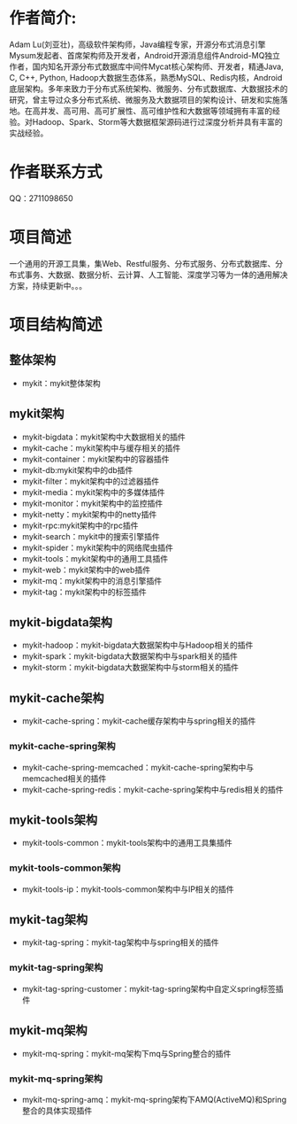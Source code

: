# 作者简介: 
Adam Lu(刘亚壮)，高级软件架构师，Java编程专家，开源分布式消息引擎Mysum发起者、首席架构师及开发者，Android开源消息组件Android-MQ独立作者，国内知名开源分布式数据库中间件Mycat核心架构师、开发者，精通Java, C, C++, Python, Hadoop大数据生态体系，熟悉MySQL、Redis内核，Android底层架构。多年来致力于分布式系统架构、微服务、分布式数据库、大数据技术的研究，曾主导过众多分布式系统、微服务及大数据项目的架构设计、研发和实施落地。在高并发、高可用、高可扩展性、高可维护性和大数据等领域拥有丰富的经验。对Hadoop、Spark、Storm等大数据框架源码进行过深度分析并具有丰富的实战经验。

# 作者联系方式
QQ：2711098650

# 项目简述
一个通用的开源工具集，集Web、Restful服务、分布式服务、分布式数据库、分布式事务、大数据、数据分析、云计算、人工智能、深度学习等为一体的通用解决方案，持续更新中。。。

# 项目结构简述
## 整体架构
*	mykit：mykit整体架构

## mykit架构
*	mykit-bigdata：mykit架构中大数据相关的插件
*	mykit-cache：mykit架构中与缓存相关的插件
*	mykit-container：mykit架构中的容器插件
*	mykit-db:mykit架构中的db插件
*	mykit-filter：mykit架构中的过滤器插件
*	mykit-media：mykit架构中的多媒体插件
*	mykit-monitor：mykit架构中的监控插件
*	mykit-netty：mykit架构中的netty插件
*	mykit-rpc:mykit架构中的rpc插件
*	mykit-search：mykit中的搜索引擎插件
*	mykit-spider：mykit架构中的网络爬虫插件
*	mykit-tools：mykit架构中的通用工具插件
*	mykit-web：mykit架构中的web插件
*	mykit-mq：mykit架构中的消息引擎插件
*	mykit-tag：mykit架构中的标签插件



## mykit-bigdata架构
*	mykit-hadoop：mykit-bigdata大数据架构中与Hadoop相关的插件
*	mykit-spark：mykit-bigdata大数据架构中与spark相关的插件
*	mykit-storm：mykit-bigdata大数据架构中与storm相关的插件

## mykit-cache架构
*	mykit-cache-spring：mykit-cache缓存架构中与spring相关的插件

### mykit-cache-spring架构
*	mykit-cache-spring-memcached：mykit-cache-spring架构中与memcached相关的插件
*	mykit-cache-spring-redis：mykit-cache-spring架构中与redis相关的插件


## mykit-tools架构
*	mykit-tools-common：mykit-tools架构中的通用工具集插件

### mykit-tools-common架构
*	mykit-tools-ip：mykit-tools-common架构中与IP相关的插件

## mykit-tag架构
*	mykit-tag-spring：mykit-tag架构中与spring相关的插件

### mykit-tag-spring架构
*	mykit-tag-spring-customer：mykit-tag-spring架构中自定义spring标签插件

## mykit-mq架构
*	mykit-mq-spring：mykit-mq架构下mq与Spring整合的插件

### mykit-mq-spring架构
*	mykit-mq-spring-amq：mykit-mq-spring架构下AMQ(ActiveMQ)和Spring整合的具体实现插件

